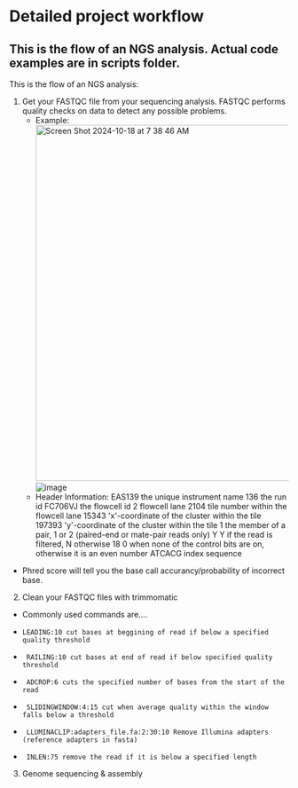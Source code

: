 # Detailed project workflow
## This is the flow of an NGS analysis. Actual code examples are in scripts folder.
This is the flow of an NGS analysis:

1. Get your FASTQC file from your sequencing analysis. FASTQC performs quality checks on data to detect any possible problems.
   - Example: <img width="642" alt="Screen Shot 2024-10-18 at 7 38 46 AM" src="https://github.com/user-attachments/assets/f5361328-b28a-49c4-a35a-cc508b5a62c1">  ![image](https://github.com/user-attachments/assets/b2d7f028-66bb-41e7-bb52-e1e224b76f8d)
   - Header Information:
      EAS139 the unique instrument name 
      136 the run id 
      FC706VJ the flowcell id 
      2 flowcell lane 
      2104 tile number within the flowcell lane 
      15343 'x'-coordinate of the cluster within the tile
      197393 'y'-coordinate of the cluster within the tile 
      1 the member of a pair, 1 or 2 (paired-end or mate-pair reads only)
      Y Y if the read is filtered, N otherwise 
      18 0 when none of the control bits are on, otherwise it is an even number 
      ATCACG index sequence
  - Phred score will tell you the base call accurancy/probability of incorrect base.
2. Clean your FASTQC files with trimmomatic
  - Commonly used commands are….
  - 	LEADING:10 cut bases at beggining of read if below a specified quality threshold
  - 	 RAILING:10 cut bases at end of read if below specified quality threshold
  - 	 ADCROP:6 cuts the specified number of bases from the start of the read
  - 	 SLIDINGWINDOW:4:15 cut when average quality within the window falls below a threshold
  - 	 LLUMINACLIP:adapters_file.fa:2:30:10 Remove Illumina adapters (reference adapters in fasta)
  - 	 INLEN:75 remove the read if it is below a specified length
3. Genome sequencing & assembly

 
